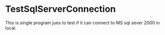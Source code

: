 # TestSqlServerConnection
This is single program jues to test if it can connect to MS sql sever 2000 in local.
